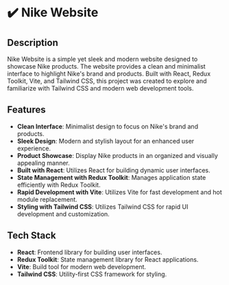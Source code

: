 # ✔️ Nike Website

## Description

Nike Website is a simple yet sleek and modern website designed to showcase Nike products. The website provides a clean and minimalist interface to highlight Nike's brand and products. Built with React, Redux Toolkit, Vite, and Tailwind CSS, this project was created to explore and familiarize with Tailwind CSS and modern web development tools.

## Features

- **Clean Interface**: Minimalist design to focus on Nike's brand and products.
- **Sleek Design**: Modern and stylish layout for an enhanced user experience.
- **Product Showcase**: Display Nike products in an organized and visually appealing manner.
- **Built with React**: Utilizes React for building dynamic user interfaces.
- **State Management with Redux Toolkit**: Manages application state efficiently with Redux Toolkit.
- **Rapid Development with Vite**: Utilizes Vite for fast development and hot module replacement.
- **Styling with Tailwind CSS**: Utilizes Tailwind CSS for rapid UI development and customization.

## Tech Stack

- **React**: Frontend library for building user interfaces.
- **Redux Toolkit**: State management library for React applications.
- **Vite**: Build tool for modern web development.
- **Tailwind CSS**: Utility-first CSS framework for styling.
